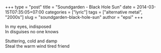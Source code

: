 +++
type       = "post"
title      = "Soundgarden - Black Hole Sun"
date       = 2014-03-15T07:35:05+07:00
categories = ["lyric"]
tags       = ["alternative metal", "2000s"]
slug       = "soundgarden-black-hole-sun"
author     = "epsi"
+++

In my eyes, indisposed\
In disguises no one knows
<!--more-->

Stuttering, cold and damp\
Steal the warm wind tired friend
